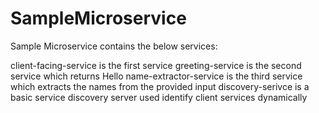 # SampleMicroservice
Sample Microservice contains the below services:

client-facing-service is the first service
greeting-service is the second service which returns Hello
name-extractor-service is the third service which extracts the names from the provided input
discovery-serivce is a basic service discovery server used identify client services dynamically 

